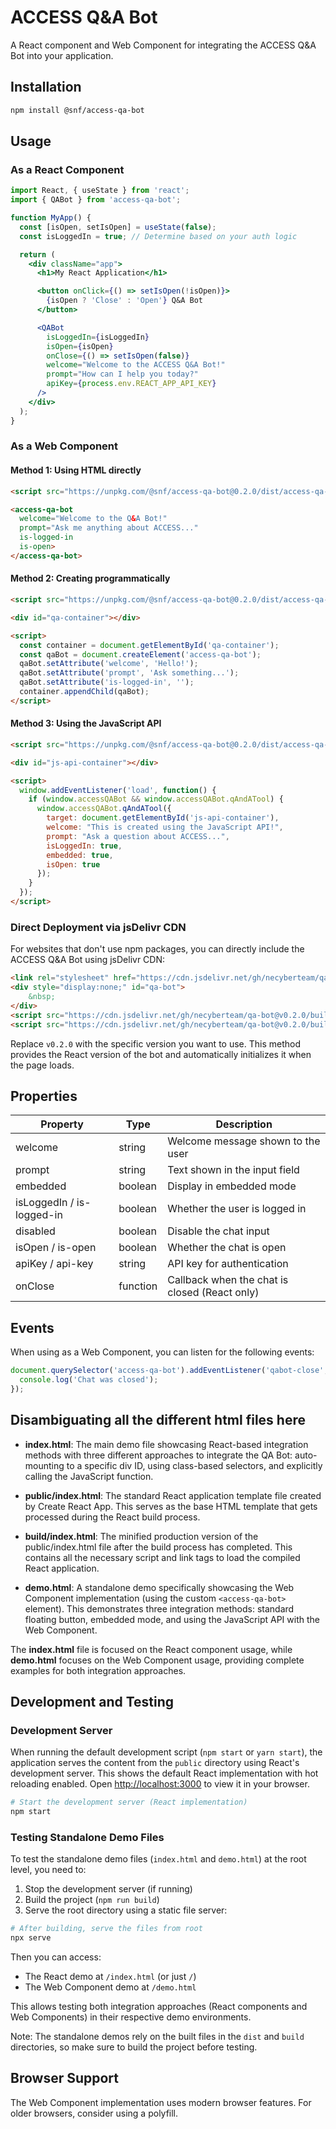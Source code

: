 # ACCESS Q&A Bot

A React component and Web Component for integrating the ACCESS Q&A Bot into your application.

## Installation

```bash
npm install @snf/access-qa-bot
```

## Usage

### As a React Component

```jsx
import React, { useState } from 'react';
import { QABot } from 'access-qa-bot';

function MyApp() {
  const [isOpen, setIsOpen] = useState(false);
  const isLoggedIn = true; // Determine based on your auth logic

  return (
    <div className="app">
      <h1>My React Application</h1>

      <button onClick={() => setIsOpen(!isOpen)}>
        {isOpen ? 'Close' : 'Open'} Q&A Bot
      </button>

      <QABot
        isLoggedIn={isLoggedIn}
        isOpen={isOpen}
        onClose={() => setIsOpen(false)}
        welcome="Welcome to the ACCESS Q&A Bot!"
        prompt="How can I help you today?"
        apiKey={process.env.REACT_APP_API_KEY}
      />
    </div>
  );
}
```

### As a Web Component

#### Method 1: Using HTML directly

```html
<script src="https://unpkg.com/@snf/access-qa-bot@0.2.0/dist/access-qa-bot.standalone.js"></script>

<access-qa-bot
  welcome="Welcome to the Q&A Bot!"
  prompt="Ask me anything about ACCESS..."
  is-logged-in
  is-open>
</access-qa-bot>
```

#### Method 2: Creating programmatically

```html
<script src="https://unpkg.com/@snf/access-qa-bot@0.2.0/dist/access-qa-bot.standalone.js"></script>

<div id="qa-container"></div>

<script>
  const container = document.getElementById('qa-container');
  const qaBot = document.createElement('access-qa-bot');
  qaBot.setAttribute('welcome', 'Hello!');
  qaBot.setAttribute('prompt', 'Ask something...');
  qaBot.setAttribute('is-logged-in', '');
  container.appendChild(qaBot);
</script>
```

#### Method 3: Using the JavaScript API

```html
<script src="https://unpkg.com/@snf/access-qa-bot@0.2.0/dist/access-qa-bot.standalone.js"></script>

<div id="js-api-container"></div>

<script>
  window.addEventListener('load', function() {
    if (window.accessQABot && window.accessQABot.qAndATool) {
      window.accessQABot.qAndATool({
        target: document.getElementById('js-api-container'),
        welcome: "This is created using the JavaScript API!",
        prompt: "Ask a question about ACCESS...",
        isLoggedIn: true,
        embedded: true,
        isOpen: true
      });
    }
  });
</script>
```

### Direct Deployment via jsDelivr CDN

For websites that don't use npm packages, you can directly include the ACCESS Q&A Bot using jsDelivr CDN:

```html
<link rel="stylesheet" href="https://cdn.jsdelivr.net/gh/necyberteam/qa-bot@v0.2.0/build/static/css/main.css">
<div style="display:none;" id="qa-bot">
    &nbsp;
</div>
<script src="https://cdn.jsdelivr.net/gh/necyberteam/qa-bot@v0.2.0/build/static/js/main.js"></script>
<script src="https://cdn.jsdelivr.net/gh/necyberteam/qa-bot@v0.2.0/build/static/js/453.chunk.js"></script>
```

Replace `v0.2.0` with the specific version you want to use. This method provides the React version of the bot and automatically initializes it when the page loads.


## Properties

| Property | Type | Description |
|----------|------|-------------|
| welcome | string | Welcome message shown to the user |
| prompt | string | Text shown in the input field |
| embedded | boolean | Display in embedded mode |
| isLoggedIn / is-logged-in | boolean | Whether the user is logged in |
| disabled | boolean | Disable the chat input |
| isOpen / is-open | boolean | Whether the chat is open |
| apiKey / api-key | string | API key for authentication |
| onClose | function | Callback when the chat is closed (React only) |

## Events

When using as a Web Component, you can listen for the following events:

```javascript
document.querySelector('access-qa-bot').addEventListener('qabot-close', () => {
  console.log('Chat was closed');
});
```

## Disambiguating all the different html files here

- **index.html**: The main demo file showcasing React-based integration methods with three different approaches to integrate the QA Bot: auto-mounting to a specific div ID, using class-based selectors, and explicitly calling the JavaScript function.

- **public/index.html**: The standard React application template file created by Create React App. This serves as the base HTML template that gets processed during the React build process.

- **build/index.html**: The minified production version of the public/index.html file after the build process has completed. This contains all the necessary script and link tags to load the compiled React application.

- **demo.html**: A standalone demo specifically showcasing the Web Component implementation (using the custom `<access-qa-bot>` element). This demonstrates three integration methods: standard floating button, embedded mode, and using the JavaScript API with the Web Component.

The **index.html** file is focused on the React component usage, while **demo.html** focuses on the Web Component usage, providing complete examples for both integration approaches.

## Development and Testing

### Development Server
When running the default development script (`npm start` or `yarn start`), the application serves the content from the `public` directory using React's development server. This shows the default React implementation with hot reloading enabled. Open [http://localhost:3000](http://localhost:3000) to view it in your browser.

```bash
# Start the development server (React implementation)
npm start
```

### Testing Standalone Demo Files
To test the standalone demo files (`index.html` and `demo.html`) at the root level, you need to:

1. Stop the development server (if running)
2. Build the project (`npm run build`)
3. Serve the root directory using a static file server:

```bash
# After building, serve the files from root
npx serve
```

Then you can access:
- The React demo at `/index.html` (or just `/`)
- The Web Component demo at `/demo.html`

This allows testing both integration approaches (React components and Web Components) in their respective demo environments.

Note: The standalone demos rely on the built files in the `dist` and `build` directories, so make sure to build the project before testing.

## Browser Support

The Web Component implementation uses modern browser features. For older browsers, consider using a polyfill.
